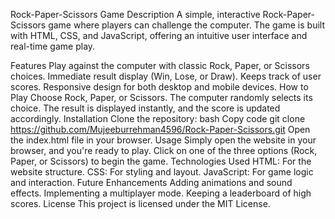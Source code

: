Rock-Paper-Scissors Game
Description
A simple, interactive Rock-Paper-Scissors game where players can challenge the computer. The game is built with HTML, CSS, and JavaScript, offering an intuitive user interface and real-time game play.

Features
Play against the computer with classic Rock, Paper, or Scissors choices.
Immediate result display (Win, Lose, or Draw).
Keeps track of user scores.
Responsive design for both desktop and mobile devices.
How to Play
Choose Rock, Paper, or Scissors.
The computer randomly selects its choice.
The result is displayed instantly, and the score is updated accordingly.
Installation
Clone the repository:
bash
Copy code
git clone https://github.com/Mujeeburrehman4596/Rock-Paper-Scissors.git
Open the index.html file in your browser.
Usage
Simply open the website in your browser, and you're ready to play.
Click on one of the three options (Rock, Paper, or Scissors) to begin the game.
Technologies Used
HTML: For the website structure.
CSS: For styling and layout.
JavaScript: For game logic and interaction.
Future Enhancements
Adding animations and sound effects.
Implementing a multiplayer mode.
Keeping a leaderboard of high scores.
License
This project is licensed under the MIT License.
